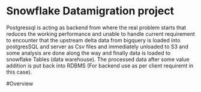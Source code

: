 # Snowflake Datamigration project
Postgressql is acting as backend from where the real problem starts that reduces the working performance and unable to handle current requirement to encounter that the upstream delta data from bigquery is loaded into postgresSQL and server as Csv files and immediately unloaded to S3 and some analysis are done along the way and finally data is loaded to snowflake Tables (data warehouse). The processed data after some value addition is put back into RDBMS (For backend use as per client requiremt in this case).  

#Overview
